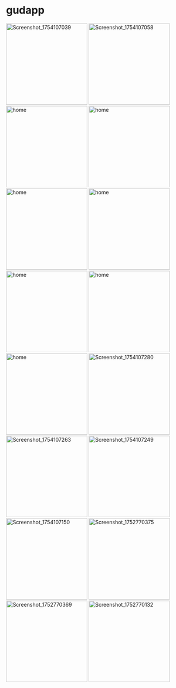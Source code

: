 # gudapp


<img width="221" alt="Screenshot_1754107039" src="https://github.com/user-attachments/assets/62c40849-8d03-40d2-ba6e-29303b8c6dee" />
<img width="221" alt="Screenshot_1754107058" src="https://github.com/user-attachments/assets/4d6e9291-7cd4-4d9b-9eaf-8ba15eca3ce2" />
<img width="221" alt="home" src="https://github.com/user-attachments/assets/3ea0088b-c477-4620-973d-779dd9a42143" />     
<img width="221" alt="home" src="https://github.com/user-attachments/assets/96a4a22d-26b1-4f83-a6fc-f05d4b33a8e3" /> 
<img width="221" alt="home" src="https://github.com/user-attachments/assets/106e7fb8-873a-4444-8fbc-af24753a117c" /> 
<img width="221" alt="home" src="https://github.com/user-attachments/assets/0be5092a-a464-4e4a-8862-319208879832" /> 
<img width="221" alt="home" src="https://github.com/user-attachments/assets/e9fd512a-558b-40db-b6af-429fdb17f753" /> 
<img width="221" alt="home" src="https://github.com/user-attachments/assets/2746339a-6bc5-4be2-bab6-b4b945ad7d02" /> 
<img width="221" alt="home" src="https://github.com/user-attachments/assets/af7bbbda-fb2f-4d85-b2fd-daf06e0bb209" /> 
<img width="221" alt="Screenshot_1754107280" src="https://github.com/user-attachments/assets/6e2285e4-4fc0-4087-8a41-bf5593b78735" />
<img width="221" alt="Screenshot_1754107263" src="https://github.com/user-attachments/assets/96a4f6a1-65af-40d8-a72b-133b3318d6e9" />
<img width="221" alt="Screenshot_1754107249" src="https://github.com/user-attachments/assets/7cf8f029-bf58-43a9-962e-bbf8ba2ced81" />
<img width="221" alt="Screenshot_1754107150" src="https://github.com/user-attachments/assets/f6d19d5d-55ce-450a-bb4e-697522736a4a" />
<img width="221" alt="Screenshot_1752770375" src="https://github.com/user-attachments/assets/3bc8318c-6269-4948-86e3-2441f62b9466" />
<img width="221" alt="Screenshot_1752770369" src="https://github.com/user-attachments/assets/8c78be07-0d18-47f6-a08d-5ff275ad343a" />
<img width="221" alt="Screenshot_1752770132" src="https://github.com/user-attachments/assets/d784c629-3c1e-4505-89a1-b171fcef55b2" />


